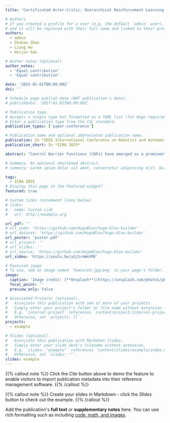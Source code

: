```yaml
---
title: 'Certificated Actor-Critic: Hierarchical Reinforcement Learning with Control Barrier Functions for Safe Navigation'

# Authors
# If you created a profile for a user (e.g. the default `admin` user), write the username (folder name) here
# and it will be replaced with their full name and linked to their profile.
authors:
  - admin
  - Shuhao Zhao
  - Liang Hu
  - Huijun Gao

# Author notes (optional)
author_notes:
  - 'Equal contribution'
  - 'Equal contribution'

date: '2025-01-01T00:00:00Z'
doi: ''

# Schedule page publish date (NOT publication's date).
# publishDate: '2017-01-01T00:00:00Z'

# Publication type.
# Accepts a single type but formatted as a YAML list (for Hugo requirements).
# Enter a publication type from the CSL standard.
publication_types: ['paper-conference']

# Publication name and optional abbreviated publication name.
publication: In *IEEE International Conference on Robotics and Automation (ICRA 2025)*, Atlanta, USA.
publication_short: In *ICRA 2025*

abstract: "Control Barrier Functions (CBFs) have emerged as a prominent approach to designing safe navigation systems of robots. Despite their popularity, current CBF-based methods exhibit some limitations: optimization-based safe control techniques tend to be either myopic or computationally intensive, and they rely on simplified system models; conversely, the learning-based methods suffer from the lack of quantitative indication in terms of navigation performance and safety. In this paper, we present a new model-free reinforcement learning algorithm called Certificated Actor-Critic (CAC), which introduces a hierarchical reinforcement learning framework and well-defined reward functions derived from CBFs. We carry out theoretical analysis and proof of our algorithm, and propose several improvements in algorithm implementation. Our analysis is validated by two simulation experiments, showing the effectiveness of our proposed CAC algorithm."

# Summary. An optional shortened abstract.
# summary: Lorem ipsum dolor sit amet, consectetur adipiscing elit. Duis posuere tellus ac convallis placerat. Proin tincidunt magna sed ex sollicitudin condimentum.

tags:
  - ICRA 2025
# Display this page in the Featured widget?
featured: true

# Custom links (uncomment lines below)
# links:
# - name: Custom Link
#   url: http://example.org

url_pdf: ''
# url_code: 'https://github.com/HugoBlox/hugo-blox-builder'
# url_dataset: 'https://github.com/HugoBlox/hugo-blox-builder'
url_poster: 'poster.pdf'
# url_project: ''
# url_slides: ''
# url_source: 'https://github.com/HugoBlox/hugo-blox-builder'
url_video: 'https://youtu.be/yGjSrmWeVME'

# Featured image
# To use, add an image named `featured.jpg/png` to your page's folder.
image:
  caption: 'Image credit: [**Unsplash**](https://unsplash.com/photos/pLCdAaMFLTE)'
  focal_point: ''
  preview_only: false

# Associated Projects (optional).
#   Associate this publication with one or more of your projects.
#   Simply enter your project's folder or file name without extension.
#   E.g. `internal-project` references `content/project/internal-project/index.md`.
#   Otherwise, set `projects: []`.
projects:
  - example

# Slides (optional).
#   Associate this publication with Markdown slides.
#   Simply enter your slide deck's filename without extension.
#   E.g. `slides: "example"` references `content/slides/example/index.md`.
#   Otherwise, set `slides: ""`.
slides: example
---
```


{{% callout note %}}
Click the _Cite_ button above to demo the feature to enable visitors to import publication metadata into their reference management software.
{{% /callout %}}

{{% callout note %}}
Create your slides in Markdown - click the _Slides_ button to check out the example.
{{% /callout %}}

Add the publication's **full text** or **supplementary notes** here. You can use rich formatting such as including [code, math, and images](https://docs.hugoblox.com/content/writing-markdown-latex/).
